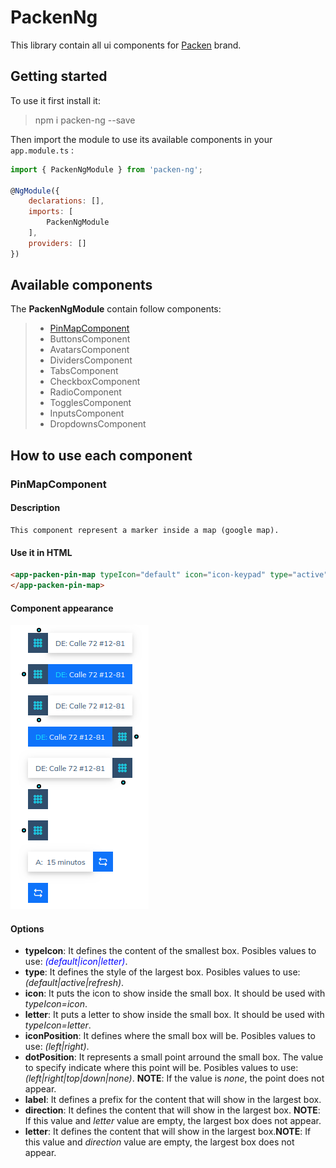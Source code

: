 # PackenNg

This library contain all ui components for [Packen](https://packen.co) brand.

## Getting started

To use it first install it:

> npm i packen-ng --save

Then import the module to use its available components in your `app.module.ts` :

``` javascript
import { PackenNgModule } from 'packen-ng';

@NgModule({
    declarations: [],
    imports: [
        PackenNgModule
    ],
    providers: []
})
```

## Available components

The **PackenNgModule** contain follow components:

>
> * [PinMapComponent](###PinMapComponent)
> * ButtonsComponent
> * AvatarsComponent
> * DividersComponent
> * TabsComponent
> * CheckboxComponent
> * RadioComponent
> * TogglesComponent
> * InputsComponent
> * DropdownsComponent
>

## How to use each component

### PinMapComponent

#### Description

``` 
This component represent a marker inside a map (google map).
```

#### Use it in HTML

``` html
<app-packen-pin-map typeIcon="default" icon="icon-keypad" type="active" [label]="'somelabel" [direction]="somedescription" iconPosition="left" dotPosition="down">
</app-packen-pin-map>
```

#### Component appearance

![](src/assets/examples/packen-pin.png)

#### Options

 - **typeIcon**: It defines the content of the smallest box. Posibles values to use: <span style="color:blue">*(default|icon|letter)*</span>.
 - **type**: It defines the style of the largest box. Posibles values to use: *(default|active|refresh)*.
 - **icon**: It puts the icon to show inside the small box. It should be used with *typeIcon=icon*.
 - **letter**: It puts a letter to show inside the small box. It should be used with *typeIcon=letter*.
 - **iconPosition**: It defines where the small box will be. Posibles values to use: *(left|right)*.
 - **dotPosition**: It represents a small point arround the small box. The value to specify indicate where this point will be. Posibles values to use: *(left|right|top|down|none)*. **NOTE**: If the value is *none*, the point does not appear.
 - **label**: It defines a prefix for the content that will show in the largest box.
 - **direction**: It defines the content that will show in the largest box. **NOTE**: If this value and *letter* value are empty, the largest box does not appear.
 - **letter**: It defines the content that will show in the largest box.**NOTE**: If this value and *direction* value are empty, the largest box does not appear.

